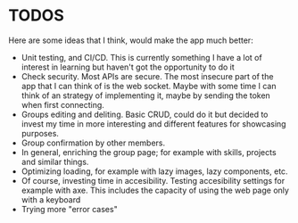 # TODOS

Here are some ideas that I think, would make the app much better:

- Unit testing, and CI/CD. This is currently something I have a lot of interest in learning but haven't got the opportunity to do it
- Check security. Most APIs are secure. The most insecure part of the app that I can think of is the web socket. Maybe with some time I can think of an strategy of implementing it, maybe by sending the token when first connecting.
- Groups editing and deliting. Basic CRUD, could do it but decided to invest my time in more interesting and different features for showcasing purposes.
- Group confirmation by other members.
- In general, enriching the group page; for example with skills, projects and similar things.
- Optimizing loading, for example with lazy images, lazy components, etc.
- Of course, investing time in accesibility. Testing accesibility settings for example with axe. This includes the capacity of using the web page only with a keyboard
- Trying more "error cases"
